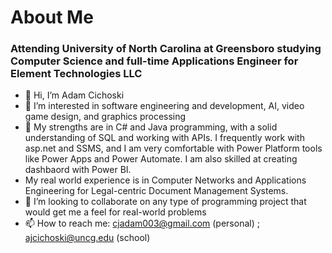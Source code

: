 <h1> 
  About Me
</h1>
<h3> 
  Attending University of North Carolina at Greensboro studying Computer Science and full-time Applications Engineer for Element Technologies LLC
</h3>

- 👋 Hi, I’m Adam Cichoski
- 👀 I’m interested in software engineering and development, AI, video game design, and graphics processing
- 🌱 My strengths are in C# and Java programming, with a solid understanding of SQL and working with APIs. I frequently work with asp.net and SSMS, and I am very comfortable with Power Platform tools like Power Apps and Power Automate. I am also skilled at creating dashbaord with Power BI. 
- My real world experience is in Computer Networks and Applications Engineering for Legal-centric Document Management Systems. 
- 💞️ I’m looking to collaborate on any type of programming project that would get me a feel for real-world problems
- 📫 How to reach me: cjadam003@gmail.com (personal) ; ajcichoski@uncg.edu (school)

<!---
AdamCichoski/AdamCichoski is a ✨ special ✨ repository because its `README.md` (this file) appears on your GitHub profile.
You can click the Preview link to take a look at your changes.
--->
